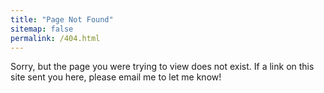 ```yaml
---
title: "Page Not Found"
sitemap: false
permalink: /404.html
---
```


Sorry, but the page you were trying to view does not exist. If a link on this site sent you here, please email me to let me know!
